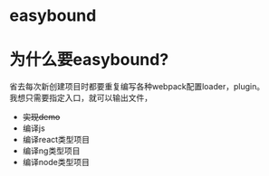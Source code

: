 # easybound

# 为什么要easybound?
省去每次新创建项目时都要重复编写各种webpack配置loader，plugin。<br/>
我想只需要指定入口，就可以输出文件，
  
- <del>实现demo</del>
- 编译js
- 编译react类型项目
- 编译ng类型项目
- 编译node类型项目
